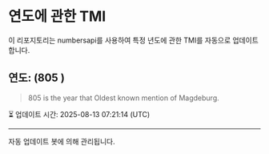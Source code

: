 
# 연도에 관한 TMI

이 리포지토리는 numbersapi를 사용하여 특정 년도에 관한 TMI를 자동으로 업데이트합니다.

## 연도: (805 )
> 805 is the year that Oldest known mention of Magdeburg.

⏳ 업데이트 시간: 2025-08-13 07:21:14 (UTC)

---
자동 업데이트 봇에 의해 관리됩니다.
